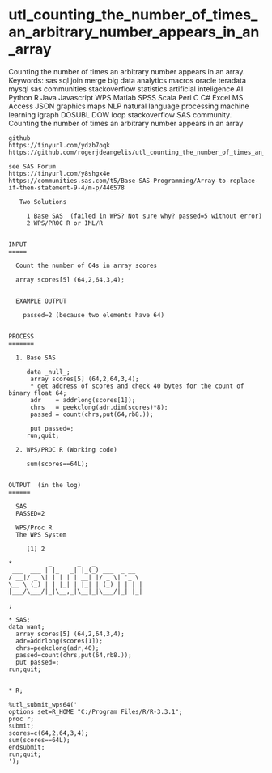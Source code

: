 # utl_counting_the_number_of_times_an_arbitrary_number_appears_in_an_array
Counting the number of times an arbitrary number appears in an array. Keywords: sas sql join merge big data analytics macros oracle teradata mysql sas communities stackoverflow statistics artificial inteligence AI Python R Java Javascript WPS Matlab SPSS Scala Perl C C# Excel MS Access JSON graphics maps NLP natural language processing machine learning igraph DOSUBL DOW loop stackoverflow SAS community.
    Counting the number of times an arbitrary number appears in an array

    github
    https://tinyurl.com/ydzb7oqk
    https://github.com/rogerjdeangelis/utl_counting_the_number_of_times_an_arbitrary_number_appears_in_an_array

    see SAS Forum
    https://tinyurl.com/y8shgx4e
    https://communities.sas.com/t5/Base-SAS-Programming/Array-to-replace-if-then-statement-9-4/m-p/446578

       Two Solutions

         1 Base SAS  (failed in WPS? Not sure why? passed=5 without error)
         2 WPS/PROC R or IML/R


    INPUT
    =====

      Count the number of 64s in array scores

      array scores[5] (64,2,64,3,4);


      EXAMPLE OUTPUT

        passed=2 (because two elements have 64)


    PROCESS
    =======

      1. Base SAS

         data _null_;
          array scores[5] (64,2,64,3,4);
          * get address of scores and check 40 bytes for the count of binary float 64;
          adr    = addrlong(scores[1]);
          chrs   = peekclong(adr,dim(scores)*8);
          passed = count(chrs,put(64,rb8.));

          put passed=;
         run;quit;

      2. WPS/PROC R (Working code)

         sum(scores==64L);


    OUTPUT  (in the log)
    ======

      SAS
      PASSED=2

      WPS/Proc R
      The WPS System

         [1] 2

    *          _       _   _
     ___  ___ | |_   _| |_(_) ___  _ __
    / __|/ _ \| | | | | __| |/ _ \| '_ \
    \__ \ (_) | | |_| | |_| | (_) | | | |
    |___/\___/|_|\__,_|\__|_|\___/|_| |_|

    ;

    * SAS;
    data want;
      array scores[5] (64,2,64,3,4);
      adr=addrlong(scores[1]);
      chrs=peekclong(adr,40);
      passed=count(chrs,put(64,rb8.));
      put passed=;
    run;quit;


    * R;

    %utl_submit_wps64('
    options set=R_HOME "C:/Program Files/R/R-3.3.1";
    proc r;
    submit;
    scores=c(64,2,64,3,4);
    sum(scores==64L);
    endsubmit;
    run;quit;
    ');

